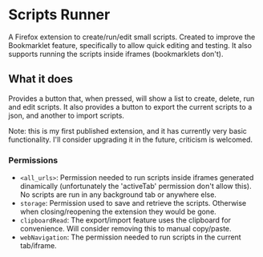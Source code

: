 # Scripts Runner

A Firefox extension to create/run/edit small scripts. Created to improve the Bookmarklet feature, specifically to allow quick editing and testing. It also supports running the scripts inside iframes (bookmarklets don't).

## What it does

Provides a button that, when pressed, will show a list to create, delete, run and edit scripts. It also provides a button to export the current scripts to a json, and another to import scripts.

Note: this is my first published extension, and it has currently very basic functionality. I'll consider upgrading it in the future, criticism is welcomed.

### Permissions

* `<all_urls>`: Permission needed to run scripts inside iframes generated dinamically (unfortunately the 'activeTab' permission don't allow this). No scripts are run in any background tab or anywhere else.
* `storage`: Permission used to save and retrieve the scripts. Otherwise when closing/reopening the extension they would be gone.
* `clipboardRead`: The export/import feature uses the clipboard for convenience. Will consider removing this to manual copy/paste.
* `webNavigation`: The permission needed to run scripts in the current tab/iframe.

